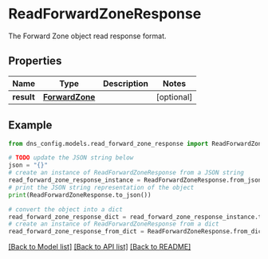 # ReadForwardZoneResponse

The Forward Zone object read response format.

## Properties

Name | Type | Description | Notes
------------ | ------------- | ------------- | -------------
**result** | [**ForwardZone**](ForwardZone.md) |  | [optional] 

## Example

```python
from dns_config.models.read_forward_zone_response import ReadForwardZoneResponse

# TODO update the JSON string below
json = "{}"
# create an instance of ReadForwardZoneResponse from a JSON string
read_forward_zone_response_instance = ReadForwardZoneResponse.from_json(json)
# print the JSON string representation of the object
print(ReadForwardZoneResponse.to_json())

# convert the object into a dict
read_forward_zone_response_dict = read_forward_zone_response_instance.to_dict()
# create an instance of ReadForwardZoneResponse from a dict
read_forward_zone_response_from_dict = ReadForwardZoneResponse.from_dict(read_forward_zone_response_dict)
```
[[Back to Model list]](../README.md#documentation-for-models) [[Back to API list]](../README.md#documentation-for-api-endpoints) [[Back to README]](../README.md)


